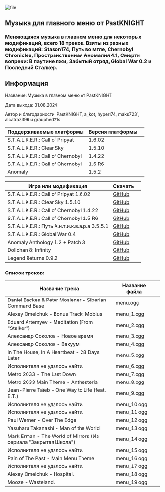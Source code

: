 ![file](https://github.com/user-attachments/assets/3b4b031b-bfb4-4466-a35c-52b7bbd130e1)
## Музыка для главного меню от PastKNIGHT
### Меняющаяся музыка в главном меню для некоторых модификаций, всего 18 треков. Взяты из разных модификаций: Stason174, Путь во мгле, Chernobyl Chronicles, Пространственная Аномалия 4.1, Смерти вопреки: В паутине лжи, Забытый отряд, Global War 0.2 и Последний Сталкер.
## Информация
Название: Музыка в главном меню от PastKNIGHT

Дата выхода: 31.08.2024

Автор и благодарности: PastKNIGHT, a_kot, hyper174, maks7231, alcatraz396 и grauphed21s

|Поддерживаемые платформы|Версия платформы||
|----|-----|-------|
|S.T.A.L.K.E.R.: Call of Pripyat|1.6.02|
|S.T.A.L.K.E.R.: Clear Sky|1.5.10|
|S.T.A.L.K.E.R.: Call of Chernobyl|1.4.22|
|S.T.A.L.K.E.R.: Call of Chernobyl|1.5 R6|
|Anomaly|1.5.2|

|Игра или модификация|Скачать||
|----|-----|-------|
|S.T.A.L.K.E.R.: Call of Pripyat 1.6.02|[GitHub](https://github.com/PastKNIGHT/MMMFSBPK/releases/tag/CoP1.6.02)|
|S.T.A.L.K.E.R.: Clear Sky 1.5.10|[GitHub](https://github.com/PastKNIGHT/MMMFSBPK/releases/tag/CS1.5.10)|
|S.T.A.L.K.E.R.: Call of Chernobyl 1.4.22|[GitHub](https://github.com/PastKNIGHT/MMMFSBPK/releases/tag/CoC1.4.22)|
|S.T.A.L.K.E.R.: Call of Chernobyl 1.5 R6|[GitHub](https://github.com/PastKNIGHT/MMMFSBPK/releases/tag/CoC1.5R6)|
|S.T.A.L.K.E.R.: Путь А.н.т.и.к.в.а.р.а 3.5.5.1|[GitHub](https://github.com/PastKNIGHT/MMMFSBPK/releases/tag/ANTIGUARY)|
|S.T.A.L.K.E.R.: Global War 0.4|[GitHub](https://github.com/PastKNIGHT/MMMFSBPK/releases/tag/GW0.4)|
|Anomaly Anthology 1.2 + Patch 3|[GitHub](https://github.com/PastKNIGHT/MMMFSBPK/releases/tag/Anthology)|
|Dollchan 8: Infinity|[GitHub](https://github.com/PastKNIGHT/MMMFSBPK/releases/tag/D8I)|
|Legend Returns 0.9.2|[GitHub](https://github.com/PastKNIGHT/MMMFSBPK/releases/tag/LR0.9.2)|

### Список треков:
|Название трека|Название файла||
|----|-----|-------|
|Daniel Backes & Peter Moslener - Siberian Command Base|menu.ogg|
|Alexey Omelchuk - Bonus Track: Mobius|menu_1.ogg|
|Eduard Artemyev - Meditation (From "Stalker")|menu_2.ogg|
|Александр Соколов - Новое время|menu_3.ogg|
|Александр Соколов - Вакуум|menu_4.ogg|
|In The House, In A Heartbeat - 28 Days Later|menu_5.ogg|
|Исполнителя не удалось найти.|menu_6.ogg|
|Metro 2033 - The Last Down|menu_7.ogg|
|Metro 2033 Main Theme - Anthesteria|menu_8.ogg|
|Jean-Pierre Taïeb - One Way to Life (feat. E.T.)|menu_9.ogg|
|Исполнителя не удалось найти.|menu_10.ogg|
|Исполнителя не удалось найти.|menu_11.ogg|
|Paul Werner - Over The Edge|menu_12.ogg|
|Yasuharu Takanashi - Man of the World|menu_13.ogg|
|Mark Erman - The World of Mirrors (Из сериала "Закрытая Школа")|menu_14.ogg|
|Исполнителя не удалось найти.|menu_15.ogg|
|Pain of The Past - Main Menu Theme|menu_16.ogg|
|Исполнителя не удалось найти.|menu_17.ogg|
|Alexey Omelchuk - Hospital.|menu_18.ogg|
|Mooze - Wasteland.|menu_19.ogg|
